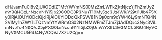dHJvamFuOi8vZjU0ODdlZTMtYWVmNS00MzZmLWFkZjktNjczYjFhZmUyZmY3QHQzLnNzcnN1Yi5jb206ODQ0P3NuaT10My5zc3JzdWIuY29tI1JlbGF5Xy0lRjAlOUYlODclQjclRjAlOUYlODclQkFSVV81NQp0cm9qYW46Ly9mNTQ4N2VlMy1hZWY1LTQzNmYtYWRmOS02NzNiMWFmZTJmZjdAdDQuc3Nyc3ViLmNvbTo4NDQ/c25pPXQ0LnNzcnN1Yi5jb20jUmVsYXlfLSVGMCU5RiU4NyVCNyVGMCU5RiU4NyVCQVJVXzU2Cg==